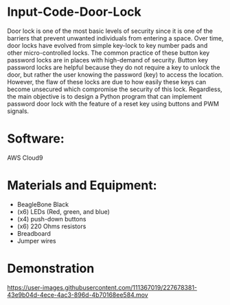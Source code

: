 # Input-Code-Door-Lock

Door lock is one of the most basic levels of security since it is one of the barriers that prevent unwanted individuals from entering a space. Over time, door locks have evolved from simple key-lock to key number pads and other micro-controlled locks. The common practice of these button key password locks are in places with high-demand of security. Button key password locks are helpful because they do not require a key to unlock the door, but rather the user knowing the password (key) to access the location. However, the flaw of these locks are due to how easily these keys can become unsecured which compromise the security of this lock. Regardless, the main objective is to design a Python program that can implement password door lock with the feature of a reset key using buttons and PWM signals. 

# Software:
AWS Cloud9 

# Materials and Equipment:

- BeagleBone Black
- (x6) LEDs (Red, green, and blue)
- (x4) push-down buttons
- (x6) 220 Ohms resistors 
- Breadboard
- Jumper wires

# Demonstration
https://user-images.githubusercontent.com/111367019/227678381-43e9b04d-4ece-4ac3-896d-4b70168ee584.mov

